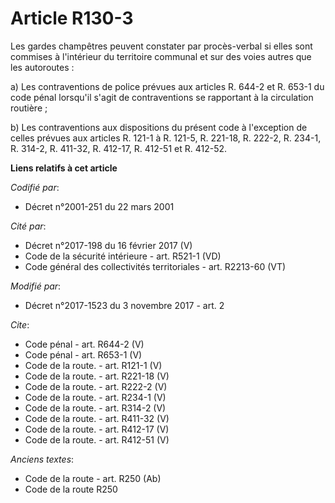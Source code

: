 # Article R130-3

Les gardes champêtres peuvent constater par procès-verbal si elles sont commises à l'intérieur du territoire communal et sur
des voies autres que les autoroutes : 

a) Les contraventions de police prévues aux articles R. 644-2 et R. 653-1 du code pénal lorsqu'il s'agit de contraventions se
rapportant à la circulation routière ; 

b) Les contraventions aux dispositions du présent code à l'exception de celles prévues aux articles R. 121-1 à R. 121-5, R.
221-18, R. 222-2, R. 234-1, R. 314-2, R. 411-32, R. 412-17, R. 412-51 et R. 412-52.

**Liens relatifs à cet article**

_Codifié par_:

  - Décret n°2001-251 du 22 mars 2001

_Cité par_:

  - Décret n°2017-198 du 16 février 2017 (V)
  - Code de la sécurité intérieure - art. R521-1 (VD)
  - Code général des collectivités territoriales - art. R2213-60 (VT)

_Modifié par_:

  - Décret n°2017-1523 du 3 novembre 2017 - art. 2

_Cite_:

  - Code pénal - art. R644-2 (V)
  - Code pénal - art. R653-1 (V)
  - Code de la route. - art. R121-1 (V)
  - Code de la route. - art. R221-18 (V)
  - Code de la route. - art. R222-2 (V)
  - Code de la route. - art. R234-1 (V)
  - Code de la route. - art. R314-2 (V)
  - Code de la route. - art. R411-32 (V)
  - Code de la route. - art. R412-17 (V)
  - Code de la route. - art. R412-51 (V)

_Anciens textes_:

  - Code de la route - art. R250 (Ab)
  - Code de la route R250
